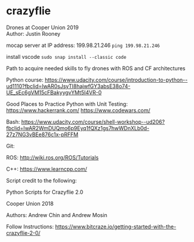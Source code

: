 # crazyflie

Drones at Cooper Union 2019  
Author: Justin Rooney

mocap server at IP address: 199.98.21.246
`ping 199.98.21.246`

install vscode
`sudo snap install --classic code`

Path to acquire needed skills to fly drones with ROS and CF architectures

Python course:
https://www.udacity.com/course/introduction-to-python--ud1110?fbclid=IwAR0sJsyTI8hajwfGY3absE38o74-UE_sEc6gVM15cFBakyygvYMt5I4VR-0

Good Places to Practice Python with Unit Testing:
https://www.hackerrank.com/
https://www.codewars.com/

Bash:
https://www.udacity.com/course/shell-workshop--ud206?fbclid=IwAR2WmDUQmo6p9Eyq1fQXz1gs7hwWDnXLb0d-27z7NG3vBEe876c1x-pRFFM

Git:

ROS:
http://wiki.ros.org/ROS/Tutorials

C++:
https://www.learncpp.com/


Script credit to the following:

Python Scripts for Crazyflie 2.0

Cooper Union 2018

Authors: Andrew Chin and Andrew Mosin

Follow Instructions: https://www.bitcraze.io/getting-started-with-the-crazyflie-2-0/
